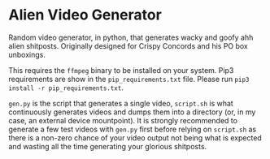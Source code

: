 # Alien Video Generator
Random video generator, in python, that generates wacky and goofy ahh alien shitposts. Originally designed for Crispy Concords and his PO box unboxings.

This requires the `ffmpeg` binary to be installed on your system. Pip3 requirements are show in the `pip_requirements.txt` file. Please run `pip3 install -r pip_requirements.txt`.

`gen.py` is the script that generates a single video, `script.sh` is what continuously generates videos and dumps them into a directory (or, in my case, an external device mountpoint). It is strongly recommended to generate a few test videos with `gen.py` first before relying on `script.sh` as there is a non-zero chance of your video output not being what is expected and wasting all the time generating your glorious shitposts.
